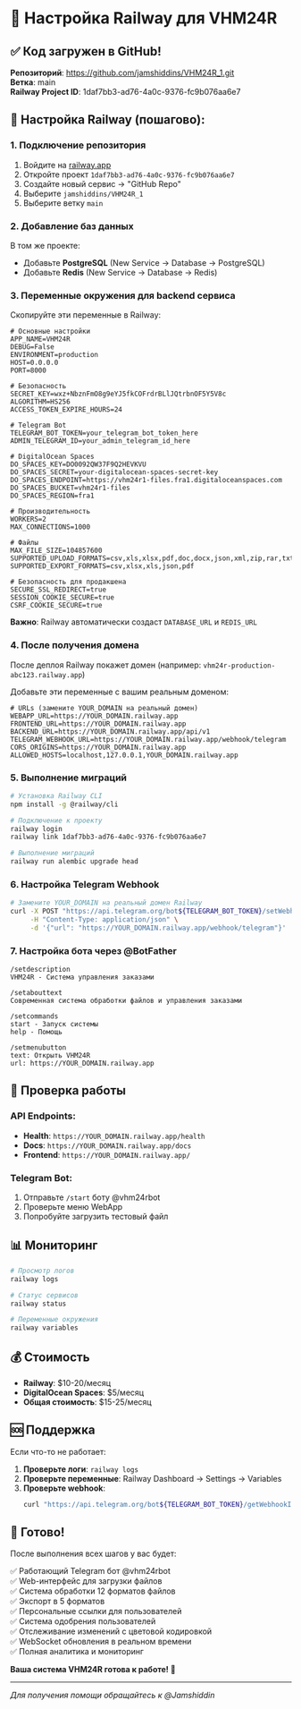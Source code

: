 # 🚀 Настройка Railway для VHM24R

## ✅ Код загружен в GitHub!

**Репозиторий**: https://github.com/jamshiddins/VHM24R_1.git  
**Ветка**: main  
**Railway Project ID**: 1daf7bb3-ad76-4a0c-9376-fc9b076aa6e7  

## 🔧 Настройка Railway (пошагово):

### 1. Подключение репозитория
1. Войдите на [railway.app](https://railway.app)
2. Откройте проект `1daf7bb3-ad76-4a0c-9376-fc9b076aa6e7`
3. Создайте новый сервис → "GitHub Repo"
4. Выберите `jamshiddins/VHM24R_1`
5. Выберите ветку `main`

### 2. Добавление баз данных
В том же проекте:
- Добавьте **PostgreSQL** (New Service → Database → PostgreSQL)
- Добавьте **Redis** (New Service → Database → Redis)

### 3. Переменные окружения для backend сервиса

Скопируйте эти переменные в Railway:

```env
# Основные настройки
APP_NAME=VHM24R
DEBUG=False
ENVIRONMENT=production
HOST=0.0.0.0
PORT=8000

# Безопасность
SECRET_KEY=wxz+NbznFmO8g9eYJ5fkCOFrdrBLlJQtrbnOF5Y5V8c
ALGORITHM=HS256
ACCESS_TOKEN_EXPIRE_HOURS=24

# Telegram Bot
TELEGRAM_BOT_TOKEN=your_telegram_bot_token_here
ADMIN_TELEGRAM_ID=your_admin_telegram_id_here

# DigitalOcean Spaces
DO_SPACES_KEY=DO0092QW37F9Q2HEVKVU
DO_SPACES_SECRET=your-digitalocean-spaces-secret-key
DO_SPACES_ENDPOINT=https://vhm24r1-files.fra1.digitaloceanspaces.com
DO_SPACES_BUCKET=vhm24r1-files
DO_SPACES_REGION=fra1

# Производительность
WORKERS=2
MAX_CONNECTIONS=1000

# Файлы
MAX_FILE_SIZE=104857600
SUPPORTED_UPLOAD_FORMATS=csv,xls,xlsx,pdf,doc,docx,json,xml,zip,rar,txt,tsv
SUPPORTED_EXPORT_FORMATS=csv,xlsx,xls,json,pdf

# Безопасность для продакшена
SECURE_SSL_REDIRECT=true
SESSION_COOKIE_SECURE=true
CSRF_COOKIE_SECURE=true
```

**Важно**: Railway автоматически создаст `DATABASE_URL` и `REDIS_URL`

### 4. После получения домена

После деплоя Railway покажет домен (например: `vhm24r-production-abc123.railway.app`)

Добавьте эти переменные с вашим реальным доменом:

```env
# URLs (замените YOUR_DOMAIN на реальный домен)
WEBAPP_URL=https://YOUR_DOMAIN.railway.app
FRONTEND_URL=https://YOUR_DOMAIN.railway.app
BACKEND_URL=https://YOUR_DOMAIN.railway.app/api/v1
TELEGRAM_WEBHOOK_URL=https://YOUR_DOMAIN.railway.app/webhook/telegram
CORS_ORIGINS=https://YOUR_DOMAIN.railway.app
ALLOWED_HOSTS=localhost,127.0.0.1,YOUR_DOMAIN.railway.app
```

### 5. Выполнение миграций

```bash
# Установка Railway CLI
npm install -g @railway/cli

# Подключение к проекту
railway login
railway link 1daf7bb3-ad76-4a0c-9376-fc9b076aa6e7

# Выполнение миграций
railway run alembic upgrade head
```

### 6. Настройка Telegram Webhook

```bash
# Замените YOUR_DOMAIN на реальный домен Railway
curl -X POST "https://api.telegram.org/bot${TELEGRAM_BOT_TOKEN}/setWebhook" \
     -H "Content-Type: application/json" \
     -d '{"url": "https://YOUR_DOMAIN.railway.app/webhook/telegram"}'
```

### 7. Настройка бота через @BotFather

```
/setdescription
VHM24R - Система управления заказами

/setabouttext
Современная система обработки файлов и управления заказами

/setcommands
start - Запуск системы
help - Помощь

/setmenubutton
text: Открыть VHM24R
url: https://YOUR_DOMAIN.railway.app
```

## 🧪 Проверка работы

### API Endpoints:
- **Health**: `https://YOUR_DOMAIN.railway.app/health`
- **Docs**: `https://YOUR_DOMAIN.railway.app/docs`
- **Frontend**: `https://YOUR_DOMAIN.railway.app/`

### Telegram Bot:
1. Отправьте `/start` боту @vhm24rbot
2. Проверьте меню WebApp
3. Попробуйте загрузить тестовый файл

## 📊 Мониторинг

```bash
# Просмотр логов
railway logs

# Статус сервисов
railway status

# Переменные окружения
railway variables
```

## 💰 Стоимость

- **Railway**: $10-20/месяц
- **DigitalOcean Spaces**: $5/месяц
- **Общая стоимость**: $15-25/месяц

## 🆘 Поддержка

Если что-то не работает:

1. **Проверьте логи**: `railway logs`
2. **Проверьте переменные**: Railway Dashboard → Settings → Variables
3. **Проверьте webhook**: 
   ```bash
   curl "https://api.telegram.org/bot${TELEGRAM_BOT_TOKEN}/getWebhookInfo"
   ```

## 🎉 Готово!

После выполнения всех шагов у вас будет:

✅ Работающий Telegram бот @vhm24rbot  
✅ Web-интерфейс для загрузки файлов  
✅ Система обработки 12 форматов файлов  
✅ Экспорт в 5 форматов  
✅ Персональные ссылки для пользователей  
✅ Система одобрения пользователей  
✅ Отслеживание изменений с цветовой кодировкой  
✅ WebSocket обновления в реальном времени  
✅ Полная аналитика и мониторинг  

**Ваша система VHM24R готова к работе! 🚀**

---

*Для получения помощи обращайтесь к @Jamshiddin*
